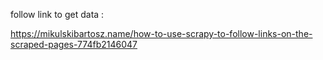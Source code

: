 follow link to get data : 

https://mikulskibartosz.name/how-to-use-scrapy-to-follow-links-on-the-scraped-pages-774fb2146047

